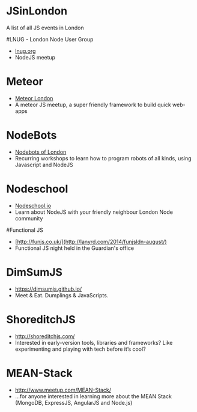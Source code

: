 JSinLondon
==========

A list of all JS events in London

#LNUG - London Node User Group
* [lnug.org](http://lnug.org)
* NodeJS meetup

# Meteor
* [Meteor London](http://www.meetup.com/Meteor-London)
* A meteor JS meetup, a super friendly framework to build quick web-apps

# NodeBots
* [Nodebots of London](http://www.meetup.com/NodeBots-of-London)
* Recurring workshops to learn how to program robots of all kinds, using Javascript and NodeJS


# Nodeschool
* [Nodeschool.io](http://nodeschool.io)
* Learn about NodeJS with your friendly neighbour London Node community

#Functional JS
* [http://funjs.co.uk/](http://lanyrd.com/2014/funjsldn-august/)
* Functional JS night held in the Guardian's office

# DimSumJS
* https://dimsumjs.github.io/
* Meet & Eat. Dumplings & JavaScripts.

# ShoreditchJS
* http://shoreditchjs.com/
* Interested in early-version tools, libraries and frameworks? Like experimenting and playing with tech before it’s cool?

# MEAN-Stack
* http://www.meetup.com/MEAN-Stack/
* ...for anyone interested in learning more about the MEAN Stack (MongoDB, ExpressJS, AngularJS and Node.js)
